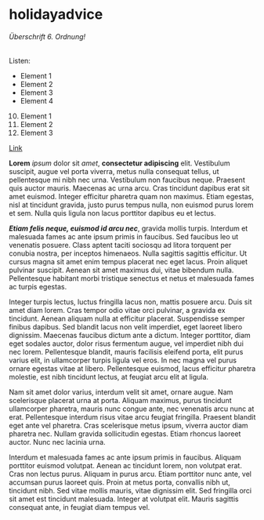 # holidayadvice

###### Überschrift 6. Ordnung!

Listen:

- Element 1
- Element 2
- Element 3
- Element 4

10. Element 1
1. Element 2
1. Element 3

[Link](https://google.com)

**Lorem** *ipsum* dolor sit _amet_, __consectetur adipiscing__ elit. Vestibulum suscipit, augue vel porta viverra, metus nulla consequat tellus, ut pellentesque mi nibh nec urna. Vestibulum non faucibus neque. Praesent quis auctor mauris. Maecenas ac urna arcu. Cras tincidunt dapibus erat sit amet euismod. Integer efficitur pharetra quam non maximus. Etiam egestas, nisl at tincidunt gravida, justo purus tempus nulla, non euismod purus lorem et sem. Nulla quis ligula non lacus porttitor dapibus eu et lectus.

***Etiam felis neque, euismod id arcu nec***, gravida mollis turpis. Interdum et malesuada fames ac ante ipsum primis in faucibus. Sed faucibus leo ut venenatis posuere. Class aptent taciti sociosqu ad litora torquent per conubia nostra, per inceptos himenaeos. Nulla sagittis sagittis efficitur. Ut cursus magna sit amet enim tempus placerat nec eget lacus. Proin aliquet pulvinar suscipit. Aenean sit amet maximus dui, vitae bibendum nulla. Pellentesque habitant morbi tristique senectus et netus et malesuada fames ac turpis egestas.

Integer turpis lectus, luctus fringilla lacus non, mattis posuere arcu. Duis sit amet diam lorem. Cras tempor odio vitae orci pulvinar, a gravida ex tincidunt. Aenean aliquam nulla at efficitur placerat. Suspendisse semper finibus dapibus. Sed blandit lacus non velit imperdiet, eget laoreet libero dignissim. Maecenas faucibus dictum ante a dictum. Integer porttitor, diam eget sodales auctor, dolor risus fermentum augue, vel imperdiet nibh dui nec lorem. Pellentesque blandit, mauris facilisis eleifend porta, elit purus varius elit, in ullamcorper turpis ligula vel eros. In nec magna vel purus ornare egestas vitae at libero. Pellentesque euismod, lacus efficitur pharetra molestie, est nibh tincidunt lectus, at feugiat arcu elit at ligula.

Nam sit amet dolor varius, interdum velit sit amet, ornare augue. Nam scelerisque placerat urna at porta. Aliquam maximus, purus tincidunt ullamcorper pharetra, mauris nunc congue ante, nec venenatis arcu nunc at erat. Pellentesque interdum risus vitae arcu feugiat fringilla. Praesent blandit eget ante vel pharetra. Cras scelerisque metus ipsum, viverra auctor diam pharetra nec. Nullam gravida sollicitudin egestas. Etiam rhoncus laoreet auctor. Nunc nec lacinia urna.

Interdum et malesuada fames ac ante ipsum primis in faucibus. Aliquam porttitor euismod volutpat. Aenean ac tincidunt lorem, non volutpat erat. Cras non lectus purus. Aliquam in purus arcu. Etiam porttitor nunc ante, vel accumsan purus laoreet quis. Proin at metus porta, convallis nibh ut, tincidunt nibh. Sed vitae mollis mauris, vitae dignissim elit. Sed fringilla orci sit amet est tincidunt malesuada. Integer at volutpat elit. Mauris sagittis consequat ante, in feugiat diam tempus vel. 
